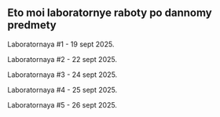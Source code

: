 ## **Eto moi laboratornye raboty po dannomy predmety**

Laboratornaya #1 - 19 sept 2025.

Laboratornaya #2 - 22 sept 2025.

Laboratornaya #3 - 24 sept 2025.

Laboratornaya #4 - 25 sept 2025.

Laboratornaya #5 - 26 sept 2025.
